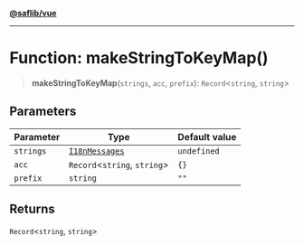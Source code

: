 [**@saflib/vue**](../index.md)

---

# Function: makeStringToKeyMap()

> **makeStringToKeyMap**(`strings`, `acc`, `prefix`): `Record`\<`string`, `string`\>

## Parameters

| Parameter | Type                                            | Default value |
| --------- | ----------------------------------------------- | ------------- |
| `strings` | [`I18nMessages`](../interfaces/I18nMessages.md) | `undefined`   |
| `acc`     | `Record`\<`string`, `string`\>                  | `{}`          |
| `prefix`  | `string`                                        | `""`          |

## Returns

`Record`\<`string`, `string`\>
